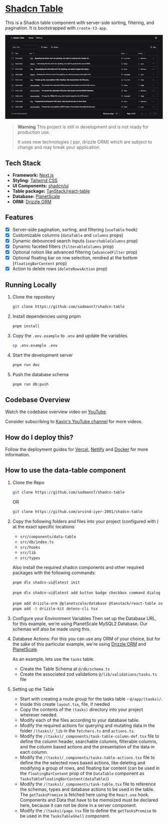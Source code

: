 # [Shadcn Table](https://shadcn-table-alt.vercel.app)

This is a Shadcn table component with server-side sorting, filtering, and pagination. It is bootstrapped with `create-t3-app`.

[![Shadcn Table](./public/images/screenshot.png)](https://shadcn-table-alt.vercel.app)

> **Warning**
> This project is still in development and is not ready for production use.
>
> It uses new technologies ( ppr, drizzle ORM) which are subject to change and may break your application.

## Tech Stack

- **Framework:** [Next.js](https://nextjs.org)
- **Styling:** [Tailwind CSS](https://tailwindcss.com)
- **UI Components:** [shadcn/ui](https://ui.shadcn.com)
- **Table package:** [TanStack/react-table](https://tanstack.com/table/v8)
- **Database:** [PlanetScale](https://planetscale.com)
- **ORM:** [Drizzle ORM](https://orm.drizzle.team)

## Features

- [x] Server-side pagination, sorting, and filtering (`useTable` hook)
- [x] Customizable columns (`dataTable` and `columns` props)
- [x] Dynamic debounced search inputs (`searchableColumns` prop)
- [x] Dynamic faceted filters (`filterableColumns` prop)
- [x] Optional notion like advanced filtering (`advancedFilter` prop)
- [x] Optional floating bar on row selection, rendred at the bottom (`floatingBarContent` prop)
- [x] Action to delete rows (`deleteRowsAction` prop)

## Running Locally

1. Clone the repository

   ```bash
   git clone https://github.com/sadmann7/shadcn-table
   ```

2. Install dependencies using pnpm

   ```bash
   pnpm install
   ```

3. Copy the `.env.example` to `.env` and update the variables.

   ```bash
   cp .env.example .env
   ```

4. Start the development server

   ```bash
   pnpm run dev
   ```

5. Push the database schema

   ```bash
   pnpm run db:push
   ```

## Codebase Overview

Watch the codebase overview video on [YouTube](https://www.youtube.com/watch?v=BsvjF5Y6-C8&t=1s).

Consider subscribing to [Kavin's YouTube channel](https://www.youtube.com/@livecode247) for more videos.

## How do I deploy this?

Follow the deployment guides for [Vercel](https://create.t3.gg/en/deployment/vercel), [Netlify](https://create.t3.gg/en/deployment/netlify) and [Docker](https://create.t3.gg/en/deployment/docker) for more information.

## How to use the data-table component

1. Clone the Repo

   ```bash
   git clone https://github.com/sadmann7/shadcn-table
   ```

   OR

   ```bash
   git clone https://github.com/arvind-iyer-2001/shadcn-table
   ```

2. Copy the following folders and files into your project (configured with ) at the exact specific locations

   - `src/components/data-table`
   - `src/db/index.ts`
   - `src/hooks`
   - `src/lib`
   - `src/types`

   Also install the required shadcn components and other required packages with the following commands:

   ```bash
   pnpm dlx shadcn-ui@latest init

   pnpm dlx shadcn-ui@latest add button badge checkbox command dialog dropdown-menu input popover select separator skeleton table toast

   pnpm add drizzle-orm @planetscale/database @tanstack/react-table zod drizzle-zod sonner @t3-oss/env-nextjs
   pnpm add -D drizzle-kit dotenv-cli tsx
   ```

3. Configure your Environment Variables
   Then set up the Database URL, for this example, we're using PlanetScale MySQL2 Database. Our schemas will also be made using this.

4. Database Actions: For this you can use any ORM of your choice, but for the sake of this particular example, we're using [Drizzle ORM](https://orm.drizzle.team) and [PlanetScale](https://planetscale.com).

   As an example, lets use the `tasks` table.

   - Create the Table Schema at `@/db/schema.ts`
   - Create the associated zod validations `@/lib/validations/tasks.ts` file

5. Setting up the Table

   - Start with creating a route group for the tasks table - `@/app/(tasks)/`.
   - Inside this create `layout.tsx`, file, if needed
   - Copy the contents of the `(tasks)` directory into your project wherever needed.
   - Modify each of the files according to your database table.
   - Modify the required actions for querying and mutating data in the folder `/(tasks)/_lib` in the `fetchers.ts` and `actions.ts`.
   - Modify the `/(tasks)/_components/task-table-column-def.tsx` file to define the column header, searchable columns, filterable columns, and the column based actions and the presentation of the data in each column.
   - Modify the `/(tasks)/_components/tasks-table-actions.tsx` file to define the the selected rows based actions, like deleting and modifying a group of rows, and floating bar content (can be used in the `floatingBarContent` prop of the `DataTable` component as `TasksTableFloatingBarContent(dataTable)`)
   - Modify the `/(tasks)/_components/task-table.tsx` file to reference the schemas, types and database actions to be used in the table. The `getTasksPromise` is fetched here using the `React.use` hook. Components and Data that have to be memoized must be declared here, because it can not be done in a server component.
   - Modify the `/(tasks)/page.tsx` file to define the `getTasksPromise` to be used in the `TasksTableShell` component.
